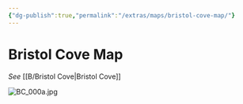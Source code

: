 ```yaml
---
{"dg-publish":true,"permalink":"/extras/maps/bristol-cove-map/"}
---
```


# Bristol Cove Map

*See* [[B/Bristol Cove\|Bristol Cove]]

![BC_000a.jpg](/img/user/Extras/Images/BC_000a.jpg)